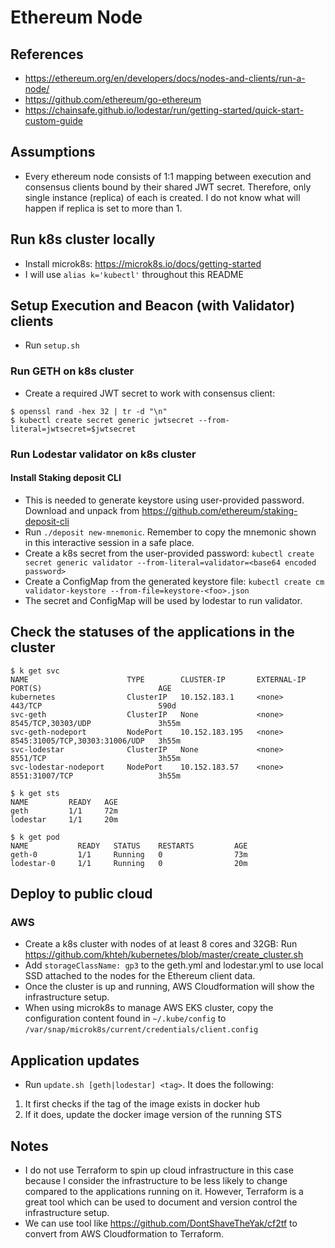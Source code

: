 # Ethereum Node

## References

- https://ethereum.org/en/developers/docs/nodes-and-clients/run-a-node/
- https://github.com/ethereum/go-ethereum
- https://chainsafe.github.io/lodestar/run/getting-started/quick-start-custom-guide

## Assumptions

- Every ethereum node consists of 1:1 mapping between execution and consensus clients bound by their shared JWT secret. Therefore, only single instance (replica) of each is created. I do not know what will happen if replica is set to more than 1.

## Run k8s cluster locally

- Install microk8s: https://microk8s.io/docs/getting-started
- I will use `alias k='kubectl'` throughout this README

## Setup Execution and Beacon (with Validator) clients

- Run `setup.sh`

### Run GETH on k8s cluster

- Create a required JWT secret to work with consensus client:

```
$ openssl rand -hex 32 | tr -d "\n"
$ kubectl create secret generic jwtsecret --from-literal=jwtsecret=$jwtsecret
```

### Run Lodestar validator on k8s cluster

#### Install Staking deposit CLI

- This is needed to generate keystore using user-provided password. Download and unpack from https://github.com/ethereum/staking-deposit-cli
- Run `./deposit new-mnemonic`. Remember to copy the mnemonic shown in this interactive session in a safe place.
- Create a k8s secret from the user-provided password: `kubectl create secret generic validator --from-literal=validator=<base64 encoded password>`
- Create a ConfigMap from the generated keystore file: `kubectl create cm validator-keystore --from-file=keystore-<foo>.json`
- The secret and ConfigMap will be used by lodestar to run validator.

## Check the statuses of the applications in the cluster

```
$ k get svc
NAME                      TYPE        CLUSTER-IP       EXTERNAL-IP   PORT(S)                          AGE
kubernetes                ClusterIP   10.152.183.1     <none>        443/TCP                          590d
svc-geth                  ClusterIP   None             <none>        8545/TCP,30303/UDP               3h55m
svc-geth-nodeport         NodePort    10.152.183.195   <none>        8545:31005/TCP,30303:31006/UDP   3h55m
svc-lodestar              ClusterIP   None             <none>        8551/TCP                         3h55m
svc-lodestar-nodeport     NodePort    10.152.183.57    <none>        8551:31007/TCP                   3h55m
```

```
$ k get sts
NAME         READY   AGE
geth         1/1     72m
lodestar     1/1     20m
```

```
$ k get pod
NAME           READY   STATUS    RESTARTS         AGE
geth-0         1/1     Running   0                73m
lodestar-0     1/1     Running   0                20m
```

## Deploy to public cloud

### AWS

- Create a k8s cluster with nodes of at least 8 cores and 32GB: Run https://github.com/khteh/kubernetes/blob/master/create_cluster.sh
- Add `storageClassName: gp3` to the geth.yml and lodestar.yml to use local SSD attached to the nodes for the Ethereum client data.
- Once the cluster is up and running, AWS Cloudformation will show the infrastructure setup.
- When using microk8s to manage AWS EKS cluster, copy the configuration content found in `~/.kube/config` to `/var/snap/microk8s/current/credentials/client.config`

## Application updates

- Run `update.sh [geth|lodestar] <tag>`. It does the following:

1. It first checks if the tag of the image exists in docker hub
2. If it does, update the docker image version of the running STS

## Notes

- I do not use Terraform to spin up cloud infrastructure in this case because I consider the infrastructure to be less likely to change compared to the applications running on it. However, Terraform is a great tool which can be used to document and version control the infrastructure setup.
- We can use tool like https://github.com/DontShaveTheYak/cf2tf to convert from AWS Cloudformation to Terraform.
